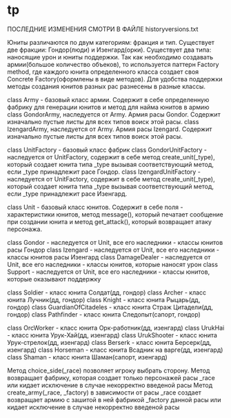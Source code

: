 # tp

ПОСЛЕДНИЕ ИЗМЕНЕНИЯ СМОТРИ В ФАЙЛЕ historyversions.txt

Юниты различаются по двум категориям: фракция и тип.
Существует две фракции: Гондор(люди) и Изенгард(орки).
Существует два типа: наносящие урон и юниты поддержки.
Так как необходимо создавать армии(большое количество объеков), то используется паттерн Factory method, 
где каждого юнита определенного класса создает своя Concrete Factory(оформлены в виде методов). Для удобства поддержки
методы создания юнитов разных рас разнесены в разные классы.



class Army - базовый класс армии. Содержит в себе определенную фабрику для генерации юнитов и метод для найма юнитов в армию
class GondorArmy, наследуется от Army. Армия расы Gondor. Содержит изначально пустые листы для всех типов воиск этой расы.
class IzengardArmy, наследуется от Army. Армия расы Izengard. Содержит изначально пустые листы для всех типов воиск этой расы.

class UnitFactory - базовый класс фабрик
class GondorUnitFactory - наследуется от UnitFactory, содержит в себе метод create_unit(_type), который создает юнита типа _type вызывая соответствующий метод, если _type принадлежит расе Гондор.
сlass IzengardUnitFactory - наследуется от UnitFactory, содержит в себе метод create_unit(_type), который создает юнита типа _type вызывая соответствующий метод, если _type принадлежит расе Изенгард.

class Unit - базовый класс юнитов. Содержит в себе поля - характеристики юнитов, метод message(), который печатает сообщение при
создании юнита и метод get_attack(), который возвращает атаку персонажа.

class Gondor - наследуется от Unit, все его наследники - классы юнитов расы Гондор
class Izengard - наследуется от Unit, все его наследники - классы юнитов расы Изенгард
class DamageDealer - наследуется от Unit, все его наследники - классы юнитов, которые наносят урон
class Support - наследуется от Unit,  все его наследники - классы юнитов, которые оказывают поддержку

class Soldier - класс юнита Солдат(дд, гондор)
class Archer - класс юнита Лучник(дд, гондор)
class Knight - класс юнита Рыцарь(дд, гондор)
class GuardianOfCitadeles - класс юнита  Страж Цитадели(дд, гондор)
class Pathfinder - класс юнита Следопыт(сапорт, гондор)

сlass OrcWorker - класс юнита Орк-работник(дд, изенгард)
class UrukHai - класс юнита Урук-Хай(дд, изенгард)
class UrukShooter - класс юнита Урук-стрелок(дд, изенгард)
class Berserk -  класс юнита Берсерк(дд, изенгард)
class Horseman -  класс юнита Всадник на варге(дд, изенгард)
class Shaman - класс юнита Шаман(сапорт, изенгард)

Метод  choice_side(_race) позволяет игроку выбрать сторону. Метод возвращает фабрику, которая создает только персонажей расы _race или кидает исключение в случае некорректно введеной расы
Метод create_army(_race, _factory) в зависимости от расы _race  создает возвращает армию с зашитой в ней фабрикой _factory данной расы или кидает исключение в случае некорректно введеной расы


 
